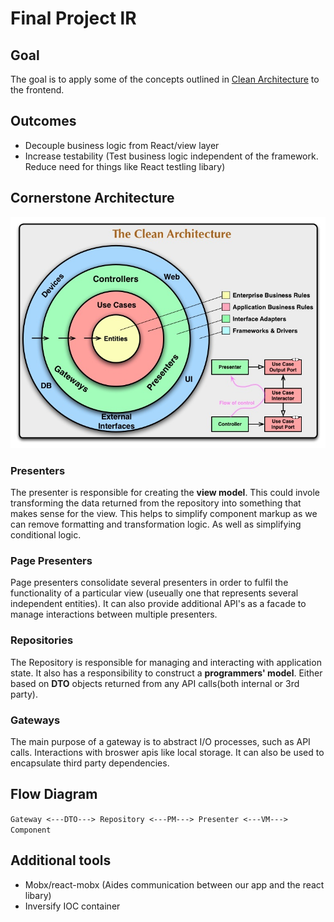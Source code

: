 # Final Project lR

## Goal

The goal is to apply some of the concepts outlined in [Clean Architecture](https://blog.cleancoder.com/uncle-bob/2012/08/13/the-clean-architecture.html) to the frontend.

## Outcomes

- Decouple business logic from React/view layer
- Increase testability (Test business logic independent of the framework. Reduce need for things like React testling libary)

## Cornerstone Architecture

![Clean architecture!](./CleanArchitecture.jpeg "Clean architeture")

### Presenters

The presenter is responsible for creating the **view model**. This could invole transforming the data returned from the repository into something that makes sense for the view. This helps to simplify component markup as we can remove formatting and transformation logic. As well as simplifying conditional logic.

### Page Presenters

Page presenters consolidate several presenters in order to fulfil the functionality of a particular view (useually one that represents several independent entities).
It can also provide additional API's as a facade to manage interactions between multiple presenters.

### Repositories

The Repository is responsible for managing and interacting with application state. It also has a responsibility to construct a **programmers' model**. Either based on **DTO** objects returned from any API calls(both internal or 3rd party).

### Gateways

The main purpose of a gateway is to abstract I/O processes, such as API calls. Interactions with broswer apis like local storage. It can also be used to encapsulate third party dependencies.

## Flow Diagram

`Gateway <---DTO---> Repository <---PM---> Presenter <---VM---> Component`

## Additional tools

- Mobx/react-mobx (Aides communication between our app and the react libary)
- Inversify IOC container

